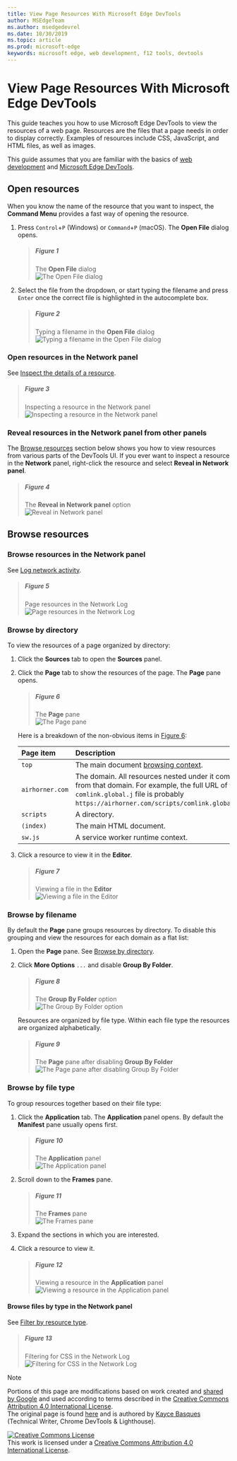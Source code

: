 ```yaml
---
title: View Page Resources With Microsoft Edge DevTools
author: MSEdgeTeam
ms.author: msedgedevrel
ms.date: 10/30/2019
ms.topic: article
ms.prod: microsoft-edge
keywords: microsoft edge, web development, f12 tools, devtools
---
```

<!-- Copyright Kayce Basques 

   Licensed under the Apache License, Version 2.0 (the "License");
   you may not use this file except in compliance with the License.
   You may obtain a copy of the License at

       http://www.apache.org/licenses/LICENSE-2.0

   Unless required by applicable law or agreed to in writing, software
   distributed under the License is distributed on an "AS IS" BASIS,
   WITHOUT WARRANTIES OR CONDITIONS OF ANY KIND, either express or implied.
   See the License for the specific language governing permissions and
   limitations under the License.  -->  





# View Page Resources With Microsoft Edge DevTools   

  

This guide teaches you how to use Microsoft Edge DevTools to view the resources of a web page.  Resources are the files that a page needs in order to display correctly.  Examples of resources include CSS, JavaScript, and HTML files, as well as images.  

This guide assumes that you are familiar with the basics of [web development][MDNLearnWebDevelopment] and [Microsoft Edge DevTools][MicrosoftEdgeDevTools].  

## Open resources   

When you know the name of the resource that you want to inspect, the **Command Menu** provides a fast way of opening the resource.  

1.  Press `Control`+`P` \(Windows\) or `Command`+`P` \(macOS\).  The **Open File** dialog opens.  
    
    > ##### Figure 1  
    > The **Open File** dialog  
    > ![The Open File dialog][ImageOpenFile]  
    
1.  Select the file from the dropdown, or start typing the filename and press `Enter` once the correct file is highlighted in the autocomplete box.  
    
    > ##### Figure 2  
    > Typing a filename in the **Open File** dialog  
    > ![Typing a filename in the Open File dialog][ImageFileSearch]  
    
### Open resources in the Network panel   

See [Inspect the details of a resource][NetworkInspectDetailsResource].  

> ##### Figure 3  
> Inspecting a resource in the Network panel  
> ![Inspecting a resource in the Network panel][ImageNetworkResponse]  

### Reveal resources in the Network panel from other panels   

The [Browse resources](#browse-resources) section below shows you how to view resources from various parts of the DevTools UI.  If you ever want to inspect a resource in the **Network** panel, right-click the resource and select **Reveal in Network panel**.  

> ##### Figure 4  
> The **Reveal in Network panel** option  
> ![Reveal in Network panel][ImageRevealNetwork]  

## Browse resources   

### Browse resources in the Network panel   

See [Log network activity][NetworkLogActivity].  

> ##### Figure 5  
> Page resources in the Network Log  
> ![Page resources in the Network Log][ImageNetworkLog]  

### Browse by directory   

To view the resources of a page organized by directory:  

1.  Click the **Sources** tab to open the **Sources** panel.  
1.  Click the **Page** tab to show the resources of the page.  The **Page** pane opens.  
    
    > ##### Figure 6  
    > The **Page** pane  
    > ![The Page pane][ImagePage]  
    
    Here is a breakdown of the non-obvious items in [Figure 6](#figure-6):  
    
    | Page item | Description |  
    |:--- |:--- |  
    | `top` | The main document [browsing context][MDNInlineFrame]. |  
    | `airhorner.com` | The domain.  All resources nested under it come from that domain.  For example, the full URL of the `comlink.global.j` file is probably `https://airhorner.com/scripts/comlink.global.js`. |  
    | `scripts` | A directory. |  
    | `(index)` | The main HTML document. |  
    | `sw.js` | A service worker runtime context. |  
    
1.  Click a resource to view it in the **Editor**.  
    
    > ##### Figure 7  
    > Viewing a file in the **Editor**  
    > ![Viewing a file in the Editor][ImageSourcesView]  
    
### Browse by filename   

By default the **Page** pane groups resources by directory.  To disable this grouping and view the resources for each domain as a flat list:  

1.  Open the **Page** pane.  See [Browse by directory](#browse-by-directory).  
1.  Click **More Options** `...` and disable **Group By Folder**.  
    
    > ##### Figure 8  
    > The **Group By Folder** option  
    > ![The Group By Folder option][ImageGroupByFolder]  
    
    Resources are organized by file type.  Within each file type the resources are organized alphabetically.  
    
    > ##### Figure 9  
    > The **Page** pane after disabling **Group By Folder**  
    > ![The Page pane after disabling Group By Folder][ImageFileNames]  
    
### Browse by file type   

To group resources together based on their file type:  

1.  Click the **Application** tab.  The **Application** panel opens.  By default the **Manifest** pane usually opens first.  
    
    > ##### Figure 10  
    > The **Application** panel  
    > ![The Application panel][ImageApplication]  
    
1.  Scroll down to the **Frames** pane.  
    
    > ##### Figure 11  
    > The **Frames** pane  
    > ![The Frames pane][ImageFrames]  
    
1.  Expand the sections in which you are interested.  
1.  Click a resource to view it.  
    
    > ##### Figure 12  
    > Viewing a resource in the **Application** panel  
    > ![Viewing a resource in the Application panel][ImageApplicationView]  

#### Browse files by type in the Network panel   

See [Filter by resource type][NetworkFilterByResourceType].  

> ##### Figure 13  
> Filtering for CSS in the Network Log  
> ![Filtering for CSS in the Network Log][ImageCSS]  

 



<!-- image links -->  

[ImageOpenFile]: images/command-menu-empty.msft.png "Figure 1: The Open File dialog"  
[ImageFileSearch]: images/command-menu-file-search.msft.png "Figure 2: Typing a filename in the Open File dialog"  
[ImageNetworkResponse]: images/network-response.msft.png "Figure 3: Inspecting a resource in the **Network** panel"  
[ImageRevealNetwork]: images/sources-page-reveal-in-network-panel.msft.png "Figure 4: Reveal in Network panel"  
[ImageNetworkLog]: images/network-resources.msft.png "Figure 5: Page resources in the Network Log"  
[ImagePage]: images/sources-page-empty.msft.png "Figure 6: The Page pane"  
[ImageSourcesView]: images/sources-page-resource.msft.png "Figure 7: Viewing a file in the Editor"  
[ImageGroupByFolder]: images/sources-page-resource-group-by-folder.msft.png "Figure 8: The Group By Folder option"  
[ImageFileNames]: images/sources-page-resources-empty-not-grouped-by-folder.msft.png "Figure 9: The Page pane after disabling Group By Folder"  
[ImageApplication]: images/application-mainfest-airhorner.msft.png "Figure 10: The Application panel"  
[ImageFrames]: images/application-mainfest-airhorner-frames-expanded.msft.png "Figure 11: The Frames pane"  
[ImageApplicationView]: images/application-mainfest-airhorner-expanded-resources.msft.png "Figure 12: Viewing a resource in the Application panel"  
[ImageCSS]: images/network-resources-filter-css.msft.png "Figure 13: Filtering for CSS in the Network Log"  

<!-- links -->  

[NetworkFilterByResourceType]: ../network/index.md#filter-by-resource-type "Filter by resource type - Inspect Network Activity In Microsoft Edge DevTools"  
[NetworkInspectDetailsResource]: ../network/index.md#inspect-the-details-of-the-resource "Inspect the details of the resource - Inspect Network Activity In Microsoft Edge DevTools"  
[NetworkLogActivity]: ../network/index.md#log-network-activity "Log network activity - Inspect Network Activity In Microsoft Edge DevTools"  

[MicrosoftEdgeDevTools]: https://docs.microsoft.com/microsoft-edge/devtools-guide-chromium "Microsoft Edge \(Chromium\) Developer Tools"  
[MDNInlineFrame]: https://developer.mozilla.org/docs/Web/HTML/Element/iframe "<iframe>: The Inline Frame element | MDN"  
[MDNLearnWebDevelopment]: https://developer.mozilla.org/docs/Learn "Learn web development | MDN"  

> [!NOTE]
> Portions of this page are modifications based on work created and [shared by Google][GoogleSitePolicies] and used according to terms described in the [Creative Commons Attribution 4.0 International License][CCA4IL].  
> The original page is found [here](https://developers.google.com/web/tools/chrome-devtools/resources/index) and is authored by [Kayce Basques][KayceBasques] \(Technical Writer, Chrome DevTools & Lighthouse\).  

[![Creative Commons License][CCby4Image]][CCA4IL]  
This work is licensed under a [Creative Commons Attribution 4.0 International License][CCA4IL].  

[CCA4IL]: http://creativecommons.org/licenses/by/4.0  
[CCby4Image]: https://i.creativecommons.org/l/by/4.0/88x31.png  
[GoogleSitePolicies]: https://developers.google.com/terms/site-policies  
[KayceBasques]: https://developers.google.com/web/resources/contributors/kaycebasques  
